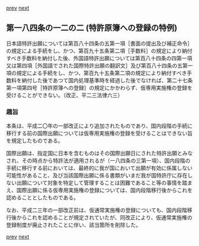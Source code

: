 [prev](/specific/markdowns/特許法/263_Mp-Ch_9-At_184_12.md)
[next](/specific/markdowns/特許法/265_Mp-Ch_9-At_184_13.md)
## 第一八四条の一二の二 (特許原簿への登録の特例)
日本語特許出願については第百八十四条の五第一項［書面の提出及び補正命令］の規定による手続をし、かつ、第百九十五条第二項［手数料］の規定により納付すべき手数料を納付した後、外国語特許出願については第百八十四条の四第一項又は第四項［外国語でされた国際特許出願の翻訳文］及び第百八十四条の五第一項の規定による手続をし、かつ、第百九十五条第二項の規定により納付すべき手数料を納付した後であつて国内処理基準時を経過した後でなければ、第二十七条第一項第四号［特許原簿への登録］の規定にかかわらず、仮専用実施権の登録を受けることができない。（改正、平二三法律六三）


### 趣旨
本条は、平成二〇年の一部改正により追加されたものであり、国内段階の手続に移行する前の国際出願については仮専用実施権の登録を受けることはできない旨を規定したものである。

国際出願は、指定国に日本を含むものはその国際出願日にされた特許出願とみなされ、その時点から特許法が適用されるが（一八四条の三第一項）、国内段階の手続に移行する前においては、最終的に我が国において出願が有効に係属しない可能性があること、及び当該国際出願に係る書類がいまだ我が国特許庁に存在しない出願について対象を特定して管理することは困難であること等の事情を踏まえ、国際出願に係る仮専用実施権の登録については、国内段階移行後からこれを認めることとしたものである。

なお、平成二三年の一部改正前は、仮通常実施権の登録についても、国内段階移行後からこれを認めることが規定されていたが、同改正により、仮通常実施権の登録制度が廃止されたことに伴い、該当箇所を削除した。


[prev](/specific/markdowns/特許法/263_Mp-Ch_9-At_184_12.md)
[next](/specific/markdowns/特許法/265_Mp-Ch_9-At_184_13.md)